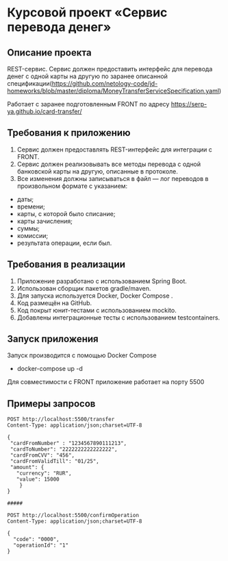 # Курсовой проект «Сервис перевода денег»

## Описание проекта

REST-сервис. Сервис должен предоставить интерфейс для перевода денег с одной карты на другую по заранее описанной спецификации(https://github.com/netology-code/jd-homeworks/blob/master/diploma/MoneyTransferServiceSpecification.yaml)

Работает с заранее подготовленным FRONT по адресу https://serp-ya.github.io/card-transfer/
## Требования к приложению

1. Сервис должен предоставлять REST-интерфейс для интеграции с FRONT.
2. Сервис должен реализовывать все методы перевода с одной банковской карты на другую, описанные в протоколе.
3. Все изменения должны записываться в файл — лог переводов в произвольном формате с указанием:
- даты; 
- времени; 
- карты, с которой было списание; 
- карты зачисления; 
- суммы; 
- комиссии; 
- результата операции, если был.

## Требования в реализации

1. Приложение разработано с использованием Spring Boot. 
2. Использован сборщик пакетов gradle/maven. 
3. Для запуска используется Docker, Docker Compose . 
4. Код размещён на GitHub. 
5. Код покрыт юнит-тестами с использованием mockito. 
6. Добавлены интеграционные тесты с использованием testcontainers.

## Запуск приложения

Запуск производится с помощью Docker Compose

- docker-compose up -d

Для совместимости с FRONT приложение работает на порту 5500

## Примеры запросов


```
POST http://localhost:5500/transfer
Content-Type: application/json;charset=UTF-8

{
 "cardFromNumber" : "1234567890111213",
 "cardToNumber": "2222222222222222",
 "cardFromCVV": "456",
 "cardFromValidTill": "01/25",
 "amount": {
   "currency": "RUR",
   "value": 15000
    }
}

#####

POST http://localhost:5500/confirmOperation
Content-Type: application/json;charset=UTF-8

{
  "code": "0000",
  "operationId": "1"
}
```
